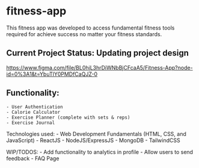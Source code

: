 # fitness-app

This fitness app was developed to access fundamental fitness tools required for achieve success no matter your fitness standards.

## Current Project Status: Updating project design
https://www.figma.com/file/BL0hjL3hrDiWNbBjCFcaA5/Fitness-App?node-id=0%3A1&t=YbuTlY0PMDfCaQJZ-0

## Functionality:
    - User Authentication
    - Calorie Calculator
    - Exercise Planner (complete with sets & reps)
    - Exercise Journal


Technologies used:
    - Web Development Fundamentals (HTML, CSS, and JavaScript)
    - ReactJS
    - NodeJS/ExpressJS
    - MongoDB
    - TailwindCSS


WIP/TODOS:
    - Add functionality to analytics in profile
    - Allow users to send feedback
    - FAQ Page